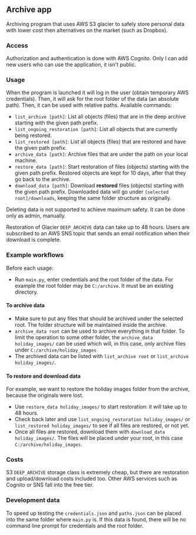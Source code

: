 ## Archive app

Archiving program that uses AWS S3 glacier to safely store personal data with lower cost then alternatives 
on the market (such as Dropbox).

### Access

Authorization and authentication is done with AWS Cognito. Only I can add new users 
who can use the application, it isn't public.

### Usage

When the program is launched it will log in the user (obtain temporary AWS credentials).
Then, it will ask for the root folder of the data (an absolute path). Then, it can be used with relative paths.
Available commands:

- `list_archive [path]`: List all objects (files) that are in the deep archive starting with the given path prefix.
- `list_ongoing_restoration [path]`: List all objects that are currently being restored.
- `list_restored [path]`: List all objects (files) that are restored and have the given path prefix.
- `archive_data [path]`: Archive files that are under the path on your local machine.
- `restore_data [path]`: Start restoration of files (objects) starting with the given path prefix. Restored 
objects are kept for 10 days, after that they go back to the archive.
- `download_data [path]`: Download **restored** files (objects) starting with the given path prefix. Downloaded 
data will go under `[selected root]/downloads`, keeping the same folder structure as originally.

Deleting data is not supported to achieve maximum safety. It can be done only as admin, manually.

Restoration of Glacier `DEEP_ARCHIVE` data can take up to 48 hours. Users are 
subscribed to an AWS SNS topic that sends an email notification when their download 
is complete.

### Example workflows

Before each usage:

- Run `main.py`, enter credentials and the root folder of the data. For example the root folder may be 
`C:/archive`. It must be an existing directory.

#### To archive data

- Make sure to put any files that should be archived under the selected root. The folder structure will be 
maintained inside the archive.
- `archive_data root` can be used to archive everything in that folder. To limit the operation to some other folder,
the `archive_data holiday_images/` can be used which will, in this case, only archive files under `C:/archive/holiday_images`
- The archived data can be listed with `list_archive root` or `list_archive holiday_images/`.

#### To restore and download data

For example, we want to restore the holiday images folder from the archive, because the originals were lost.

- Use `restore_data holiday_images/` to start restoration: it will take up to 48 hours.
- Check back later and use `list_ongoing_restoration holiday_images/` or `list_restored holiday_images/` to see if
all files are restored, or not yet.
- Once all files are restored, download them with `download_data holiday_images/`. The files will be placed under your 
root, in this case `C:/archive/holiday_images`.

### Costs

S3 `DEEP_ARCHIVE` storage class is extremely cheap, but there are restoration and 
upload/download costs included too. Other AWS services such as Cognito or SNS fall 
into the free tier.

### Development data

To speed up testing the `credentials.json` and `paths.json` can be placed into the 
same folder where `main.py` is. If this data is found, there will be no command line 
prompt for credentials and the root folder.